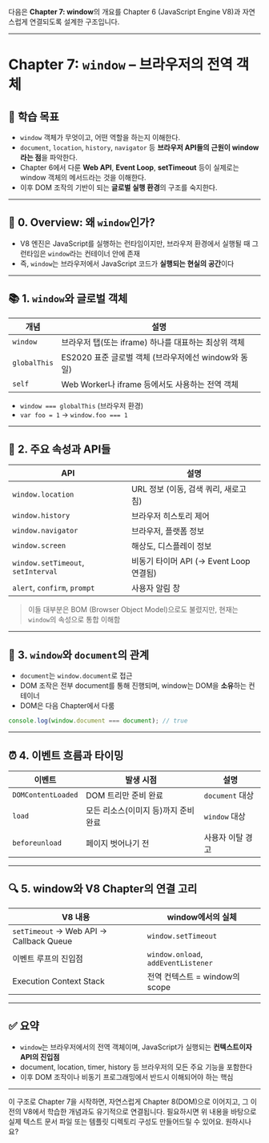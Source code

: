 다음은 **Chapter 7: window**의 개요를 Chapter 6 (JavaScript Engine V8)과 자연스럽게 연결되도록 설계한 구조입니다.

---

# Chapter 7: `window` – 브라우저의 전역 객체

## 🎯 학습 목표

* `window` 객체가 무엇이고, 어떤 역할을 하는지 이해한다.
* `document`, `location`, `history`, `navigator` 등 **브라우저 API들의 근원이 window라는 점**을 파악한다.
* Chapter 6에서 다룬 **Web API**, **Event Loop**, **setTimeout** 등이 실제로는 window 객체의 메서드라는 것을 이해한다.
* 이후 DOM 조작의 기반이 되는 **글로벌 실행 환경**의 구조를 숙지한다.

---

## 🧭 0. Overview: 왜 `window`인가?

* V8 엔진은 JavaScript를 실행하는 런타임이지만, 브라우저 환경에서 실행될 때 그 런타임은 `window`라는 컨테이너 안에 존재
* 즉, `window`는 브라우저에서 JavaScript 코드가 **실행되는 현실의 공간**이다

---

## 📚 1. `window`와 글로벌 객체

| 개념           | 설명                                   |
| ------------ | ------------------------------------ |
| `window`     | 브라우저 탭(또는 iframe) 하나를 대표하는 최상위 객체    |
| `globalThis` | ES2020 표준 글로벌 객체 (브라우저에선 window와 동일) |
| `self`       | Web Worker나 iframe 등에서도 사용하는 전역 객체   |

* `window === globalThis` (브라우저 환경)
* `var foo = 1` → `window.foo === 1`

---

## 🧱 2. 주요 속성과 API들

| API                                | 설명                             |
| ---------------------------------- | ------------------------------ |
| `window.location`                  | URL 정보 (이동, 검색 쿼리, 새로고침)       |
| `window.history`                   | 브라우저 히스토리 제어                   |
| `window.navigator`                 | 브라우저, 플랫폼 정보                   |
| `window.screen`                    | 해상도, 디스플레이 정보                  |
| `window.setTimeout`, `setInterval` | 비동기 타이머 API (→ Event Loop 연결됨) |
| `alert`, `confirm`, `prompt`       | 사용자 알림 창                       |

> 이들 대부분은 BOM (Browser Object Model)으로도 불렸지만, 현재는 `window`의 속성으로 통합 이해함

---

## 📄 3. `window`와 `document`의 관계

* `document`는 `window.document`로 접근
* DOM 조작은 전부 document를 통해 진행되며, window는 DOM을 **소유**하는 컨테이너
* DOM은 다음 Chapter에서 다룸

```js
console.log(window.document === document); // true
```

---

## ⏰ 4. 이벤트 흐름과 타이밍

| 이벤트                | 발생 시점                 | 설명            |
| ------------------ | --------------------- | ------------- |
| `DOMContentLoaded` | DOM 트리만 준비 완료         | `document` 대상 |
| `load`             | 모든 리소스(이미지 등)까지 준비 완료 | `window` 대상   |
| `beforeunload`     | 페이지 벗어나기 전            | 사용자 이탈 경고     |

---

## 🔍 5. window와 V8 Chapter의 연결 고리

| V8 내용                                   | window에서의 실체                        |
| --------------------------------------- | ----------------------------------- |
| `setTimeout` → Web API → Callback Queue | `window.setTimeout`                 |
| 이벤트 루프의 진입점                             | `window.onload`, `addEventListener` |
| Execution Context Stack                 | 전역 컨텍스트 = window의 scope             |

---

## ✅ 요약

* `window`는 브라우저에서의 전역 객체이며, JavaScript가 실행되는 **컨텍스트이자 API의 진입점**
* document, location, timer, history 등 브라우저의 모든 주요 기능을 포함한다
* 이후 DOM 조작이나 비동기 프로그래밍에서 반드시 이해되어야 하는 핵심

---

이 구조로 Chapter 7을 시작하면, 자연스럽게 Chapter 8(DOM)으로 이어지고, 그 이전의 V8에서 학습한 개념과도 유기적으로 연결됩니다.
필요하시면 위 내용을 바탕으로 실제 텍스트 문서 파일 또는 템플릿 디렉토리 구성도 만들어드릴 수 있어요. 원하시나요?
